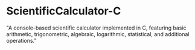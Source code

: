# ScientificCalculator-C
 "A console-based scientific calculator implemented in C, featuring basic arithmetic, trigonometric, algebraic, logarithmic, statistical, and additional operations."
